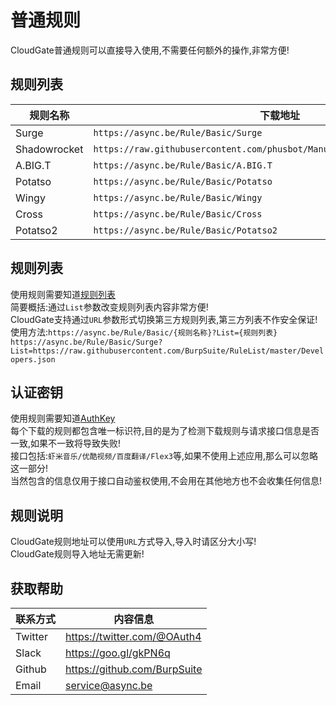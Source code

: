 普通规则
===========================
CloudGate普通规则可以直接导入使用,不需要任何额外的操作,非常方便!

规则列表
------
|规则名称|下载地址|
|----|-----|
|Surge|`https://async.be/Rule/Basic/Surge`|
|Shadowrocket|`https://raw.githubusercontent.com/phusbot/Manual/master/Shadowrocket.Conf`|
|A.BIG.T|`https://async.be/Rule/Basic/A.BIG.T`|
|Potatso|`https://async.be/Rule/Basic/Potatso`|
|Wingy|`https://async.be/Rule/Basic/Wingy`|
|Cross|`https://async.be/Rule/Basic/Cross`|
|Potatso2|`https://async.be/Rule/Basic/Potatso2`|

规则列表
------
使用规则需要知道[规则列表](https://github.com/BurpSuite/RuleList/blob/master/README.MD)<br>
简要概括:通过`List`参数改变规则列表内容非常方便!<br>
CloudGate支持通过`URL`参数形式切换第三方规则列表,第三方列表不作安全保证!<br>
使用方法:`https://async.be/Rule/Basic/{规则名称}?List={规则列表}`<br>
`https://async.be/Rule/Basic/Surge?List=https://raw.githubusercontent.com/BurpSuite/RuleList/master/Developers.json`<br>

认证密钥
------
使用规则需要知道[AuthKey](https://github.com/BurpSuite/RuleManual/blob/master/Manual/AuthKey.MD)<br>
每个下载的规则都包含唯一标识符,目的是为了检测下载规则与请求接口信息是否一致,如果不一致将导致失败!<br>
接口包括:`虾米音乐/优酷视频/百度翻译/Flex3`等,如果不使用上述应用,那么可以忽略这一部分!<br>
当然包含的信息仅用于接口自动鉴权使用,不会用在其他地方也不会收集任何信息!

规则说明
------
CloudGate规则地址可以使用`URL`方式导入,导入时请区分大小写!<br>
CloudGate规则导入地址无需更新!

获取帮助
------
|联系方式|内容信息|
|----|----|
|Twitter|https://twitter.com/@OAuth4|
|Slack|https://goo.gl/gkPN6q|
|Github|https://github.com/BurpSuite|
|Email|service@async.be|
